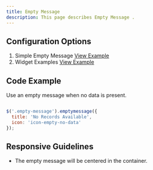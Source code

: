 ```yaml
---
title: Empty Message 
description: This page describes Empty Message .
---
```


## Configuration Options

1. Simple Empty Message [View Example]( ../components/emptymessage/example-index)
1. Widget Examples [View Example]( ../components/emptymessage/example-widgets)

## Code Example

Use an empty message when no data is present.

```javascript

$('.empty-message').emptymessage({
  title: 'No Records Available',
  icon: 'icon-empty-no-data'
});

```

## Responsive Guidelines

- The empty message will be centered in the container.
